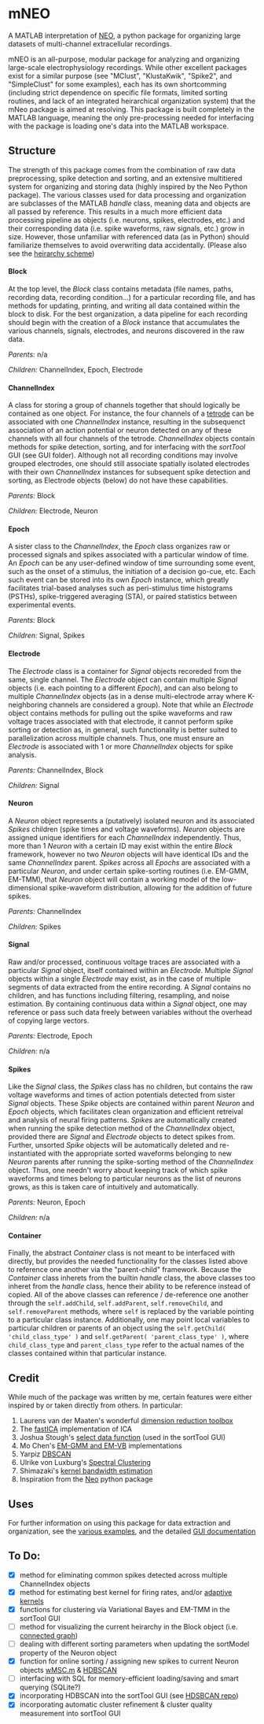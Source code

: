 # mNEO
A MATLAB interpretation of [NEO](http://neuralensemble.org/neo/), a python package for organizing large datasets of multi-channel extracellular recordings.

mNEO is an all-purpose, modular package for analyzing and organizing large-scale electrophysiology recordings. While other excellent packages exist for a similar purpose (see "MClust", "KlustaKwik", "Spike2", and "SimpleClust" for some examples), each has its own shortcomming (including strict dependence on specific file formats, limited sorting routines, and lack of an integrated heirarchical organization system) that the mNeo package is aimed at resolving. This package is built completely in the MATLAB language, meaning the only pre-processing needed for interfacing with the package is loading one's data into the MATLAB workspace.

## Structure
The strength of this package comes from the combination of raw data preprocessing, spike detection and sorting, and an extensive multitiered system for organizing and storing data (highly inspired by the Neo Python package). The various classes used for data processing and organization are subclasses of the MATLAB *handle* class, meaning data and objects are all passed by reference. This results in a much more efficient data processing pipeline as objects (i.e. neurons, spikes, electrodes, etc.) and their corresponding data (i.e. spike waveforms, raw signals, etc.) grow in size. However, those unfamiliar with referenced data (as in Python) should familiarize themselves to avoid overwriting data accidentally. (Please also see the [heirarchy scheme](images/MatlabNeo_schematic.pdf))

#### Block 
At the top level, the *Block* class contains metadata (file names, paths, recording data, recording condition...) for a particular recording file, and has methods for updating, printing, and writing all data contained within the block to disk. For the best organization, a data pipeline for each recording should begin with the creation of a *Block* instance that accumulates the various channels, signals, electrodes, and neurons discovered in the raw data. 

*Parents:* n/a

*Children:* ChannelIndex, Epoch, Electrode

#### ChannelIndex
A class for storing a group of channels together that should logically be contained as one object. For instance, the four channels of a [tetrode](https://en.wikipedia.org/wiki/Tetrode_(biology)) can be associated with one *ChannelIndex* instance, resulting in the subsequenct association of an action potential or neuron detected on any of these channels with all four channels of the tetrode. *ChannelIndex* objects contain methods for spike detection, sorting, and for interfacing with the *sortTool* GUI (see GUI folder). Although not all recording conditions may involve grouped electrodes, one should still associate spatially isolated electrodes with their own *ChannelIndex* instances for subsequent spike detection and sorting, as Electrode objects (below) do not have these capabilities.

*Parents:* Block

*Children:* Electrode, Neuron

#### Epoch
A sister class to the *ChannelIndex*, the *Epoch* class organizes raw or processed signals and spikes associated with a particular window of time. An *Epoch* can be any user-defined window of time surrounding some event, such as the onset of a stimulus, the initiation of a decision go-cue, etc. Each such event can be stored into its own *Epoch* instance, which greatly facilitates trial-based analyses such as peri-stimulus time histograms (PSTHs), spike-triggered averaging (STA), or paired statistics between experimental events. 

*Parents:* Block

*Children:* Signal, Spikes

#### Electrode
The *Electrode* class is a container for *Signal* objects recoreded from the same, single channel. The *Electrode* object can contain multiple *Signal* objects (i.e. each pointing to a different *Epoch*), and can also belong to multiple *ChannelIndex* objects (as in a dense multi-electrode array where K-neighboring channels are considered a group). Note that while an *Electrode* object contains methods for pulling out the spike waveforms and raw voltage traces associated with that electrode, it cannot perform spike sorting or detection as, in general, such functionality is better suited to parallelization across multiple channels. Thus, one must ensure an *Electrode* is associated with 1 or more *ChannelIndex* objects for spike analysis.

*Parents:* ChannelIndex, Block

*Children:* Signal

#### Neuron
A *Neuron* object represents a (putatively) isolated neuron and its associated *Spikes* children (spike times and voltage waveforms). *Neuron* objects are assigned unique identifiers for each *ChannelIndex* independently. Thus, more than 1 *Neuron* with a certain ID may exist within the entire *Block* framework, however no two *Neuron* objects will have identical IDs and the same *ChannelIndex* parent. *Spikes* across all *Epochs* are associated with a particular *Neuron*, and under certain spike-sorting routines (i.e. EM-GMM, EM-TMM), that *Neuron* object will contain a working model of the low-dimensional spike-waveform distribution, allowing for the addition of future spikes.   

*Parents:* ChannelIndex

*Children:* Spikes

#### Signal
Raw and/or processed, continuous voltage traces are associated with a particular *Signal* object, itself contained within an *Electrode*. Multiple *Signal* objects within a single *Electrode* may exist, as in the case of multiple segments of data extracted from the entire recording. A *Signal* contains no children, and has functions including filtering, resampling, and noise estimation. By containing continuous data within a *Signal* object, one may reference or pass such data freely between variables without the overhead of copying large vectors.

*Parents:* Electrode, Epoch

*Children:* n/a

#### Spikes
Like the *Signal* class, the *Spikes* class has no children, but contains the raw voltage waveforms and times of action potentials detected from sister *Signal* objects. These *Spike* objects are contained within parent *Neuron* and *Epoch* objects, which facilitates clean organization and efficient retreival and analysis of neural firing patterns. *Spikes* are automatically created when running the spike detection method of the *ChannelIndex* object, provided there are *Signal* and *Electrode* objects to detect spikes from. Further, unsorted *Spike* objects will be automatically deleted and re-instantiated with the appropriate sorted waveforms belonging to new *Neuron* parents after running the spike-sorting method of the *ChannelIndex* object. Thus, one needn't worry about keeping track of which spike waveforms and times belong to particular neurons as the list of neurons grows, as this is taken care of intuitively and automatically.

*Parents:* Neuron, Epoch

*Children:* n/a

#### Container
Finally, the abstract *Container* class is not meant to be interfaced with directly, but provides the needed functionality for the classes listed above to reference one another via the "parent-child" framework. Because the *Container* class inherets from the builtin *handle* class, the above classes too inheret from the *handle* class, hence their ability to be reference instead of copied. All of the above classes can reference / de-reference one another through the `self.addChild`, `self.addParent`, `self.removeChild`, and `self.removeParent` methods, where `self` is replaced by the variable pointing to a particular class instance. Additionally, one may point local variables to particular children or parents of an object using the `self.getChild( 'child_class_type' )` and `self.getParent( 'parent_class_type' )`, where `child_class_type` and `parent_class_type` refer to the actual names of the classes contained within that particular instance. 

## Credit
While much of the package was written by me, certain features were either inspired by or taken directly from others. In particular:

1. Laurens van der Maaten's wonderful [dimension reduction toolbox](https://lvdmaaten.github.io/drtoolbox/)
2. The [fastICA](https://research.ics.aalto.fi/ica/fastica/) implementation of ICA
3. Joshua Stough's [select data function](http://www.mathworks.com/matlabcentral/fileexchange/37956-select-data) (used in the sortTool GUI)
4. Mo Chen's [EM-GMM and EM-VB](https://github.com/PRML/PRMLT) implementations
5. Yarpiz [DBSCAN](www.yarpiz.com)
6. Ulrike von Luxburg's [Spectral Clustering](https://github.com/Jorsorokin/neo-matlab/source/Functions/clustering/SpectralClustering.m)
7. Shimazaki's [kernel bandwidth estimation](https://github.com/Jorsorokin/neo-matlab/source/Functions/spike_analysis/sskernel.m)
8. Inspiration from the [Neo](http://neuralensemble.org/neo/) python package

## Uses 
For further information on using this package for data extraction and organization, see the [various examples](docs/examples), and the detailed [GUI documentation](docs/DRST_manual.pdf)

## To Do:
- [X] method for eliminating common spikes detected across multiple ChannelIndex objects
- [X] method for estimating best kernel for firing rates, and/or [adaptive kernels](https://link.springer.com/article/10.1007/s10827-009-0180-4)
- [X] functions for clustering via Variational Bayes and EM-TMM in the sortTool GUI
- [ ] method for visualizing the current heirarchy in the Block object (i.e. [connected graph](http://mathworld.wolfram.com/ConnectedGraph.html))
- [ ] dealing with different sorting parameters when updating the sortModel property of the Neuron object
- [X] function for online sorting / assigning new spikes to current Neuron objects [wMSC.m](source/Functions/clustering/wMSC.m) & [HDBSCAN](https://github/Jorsorokin/HDBSCAN)
- [ ] interfacing with SQL for memory-efficient loading/saving and smart querying (SQLite?)
- [X] incorporating HDBSCAN into the sortTool GUI (see [HDSBCAN repo](https://github/Jorsorokin/HDBSCAN))
- [X] incorporating automatic cluster refinement & cluster quality measurement into sortTool GUI
